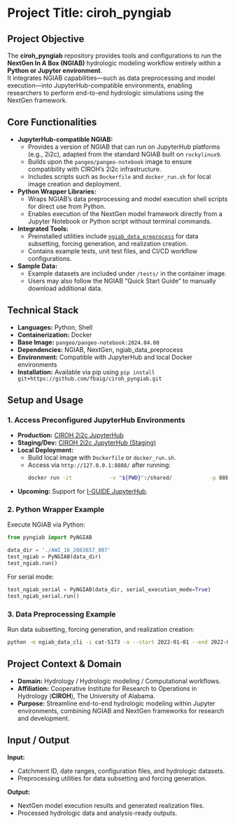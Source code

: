 # Project Title: **ciroh_pyngiab**

## Project Objective  
The **ciroh_pyngiab** repository provides tools and configurations to run the **NextGen In A Box (NGIAB)** hydrologic modeling workflow entirely within a **Python or Jupyter environment**.  
It integrates NGIAB capabilities—such as data preprocessing and model execution—into JupyterHub-compatible environments, enabling researchers to perform end-to-end hydrologic simulations using the NextGen framework.

## Core Functionalities  
- **JupyterHub-compatible NGIAB:**  
  - Provides a version of NGIAB that can run on JupyterHub platforms (e.g., 2i2c), adapted from the standard NGIAB built on `rockylinux9`.  
  - Builds upon the `pangeo/pangeo-notebook` image to ensure compatibility with CIROH’s 2i2c infrastructure.  
  - Includes scripts such as `Dockerfile` and `docker_run.sh` for local image creation and deployment.  
- **Python Wrapper Libraries:**  
  - Wraps NGIAB’s data preprocessing and model execution shell scripts for direct use from Python.  
  - Enables execution of the NextGen model framework directly from a Jupyter Notebook or Python script without terminal commands.  
- **Integrated Tools:**  
  - Preinstalled utilities include [`ngiab_data_preprocess`](https://github.com/CIROH-UA/NGIAB_data_preprocess) for data subsetting, forcing generation, and realization creation.  
  - Contains example tests, unit test files, and CI/CD workflow configurations.  
- **Sample Data:**  
  - Example datasets are included under `/tests/` in the container image.  
  - Users may also follow the NGIAB “Quick Start Guide” to manually download additional data.  

## Technical Stack  
- **Languages:** Python, Shell  
- **Containerization:** Docker  
- **Base Image:** `pangeo/pangeo-notebook:2024.04.08`  
- **Dependencies:** NGIAB, NextGen, ngiab_data_preprocess  
- **Environment:** Compatible with JupyterHub and local Docker environments  
- **Installation:** Available via pip using `pip install git+https://github.com/fbaig/ciroh_pyngiab.git`  

## Setup and Usage  
### 1. Access Preconfigured JupyterHub Environments  
- **Production:** [CIROH 2i2c JupyterHub](http://staging.ciroh.awi.2i2c.cloud/)  
- **Staging/Dev:** [CIROH 2i2c JupyterHub (Staging)](http://staging.ciroh.awi.2i2c.cloud/)  
- **Local Deployment:**  
  - Build local image with `Dockerfile` or `docker_run.sh`.  
  - Access via `http://127.0.0.1:8888/` after running:  
    ```bash
    docker run -it            -v "${PWD}":/shared/            -p 8888:8888            quay.io/fbaig25/ngiab-2i2c:latest            jupyter lab --ip 0.0.0.0 /shared
    ```  
- **Upcoming:** Support for [I-GUIDE JupyterHub](https://jupyter.iguide.illinois.edu/).  

### 2. Python Wrapper Example  
Execute NGIAB via Python:  
```python
from pyngiab import PyNGIAB

data_dir = './AWI_16_2863657_007'
test_ngiab = PyNGIAB(data_dir)
test_ngiab.run()
```  
For serial mode:  
```python
test_ngiab_serial = PyNGIAB(data_dir, serial_execution_mode=True)
test_ngiab_serial.run()
```  

### 3. Data Preprocessing Example  
Run data subsetting, forcing generation, and realization creation:  
```bash
python -m ngiab_data_cli -i cat-5173 -a --start 2022-01-01 --end 2022-02-28
```  

## Project Context & Domain  
- **Domain:** Hydrology / Hydrologic modeling / Computational workflows.  
- **Affiliation:** Cooperative Institute for Research to Operations in Hydrology (**CIROH**), The University of Alabama.  
- **Purpose:** Streamline end-to-end hydrologic modeling within Jupyter environments, combining NGIAB and NextGen frameworks for research and development.  

## Input / Output  
**Input:**  
- Catchment ID, date ranges, configuration files, and hydrologic datasets.  
- Preprocessing utilities for data subsetting and forcing generation.  

**Output:**  
- NextGen model execution results and generated realization files.  
- Processed hydrologic data and analysis-ready outputs.  
